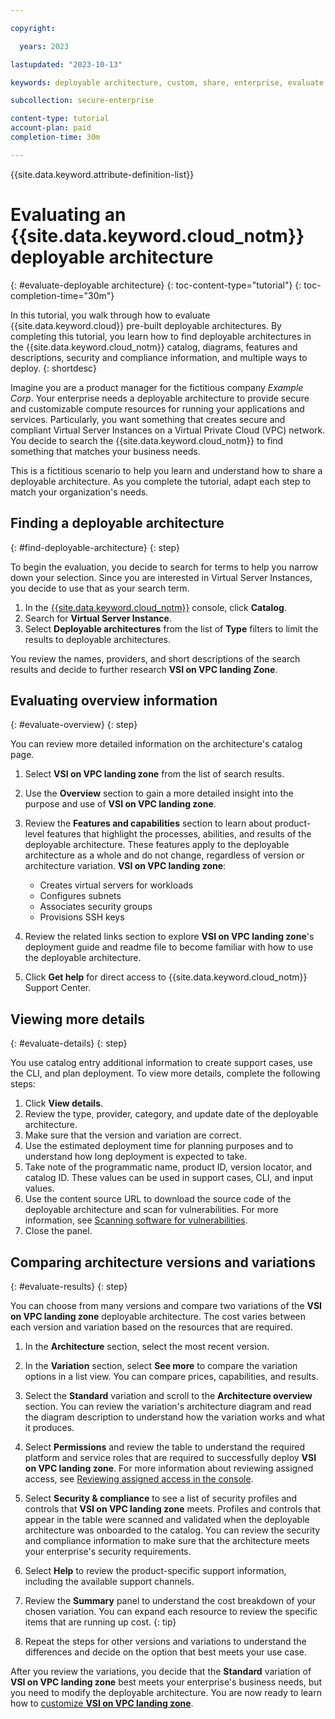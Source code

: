 ```yaml
---

copyright:

  years: 2023

lastupdated: "2023-10-13"

keywords: deployable architecture, custom, share, enterprise, evaluate

subcollection: secure-enterprise

content-type: tutorial
account-plan: paid
completion-time: 30m

---
```


{{site.data.keyword.attribute-definition-list}}

# Evaluating an {{site.data.keyword.cloud_notm}} deployable architecture
{: #evaluate-deployable architecture}
{: toc-content-type="tutorial"}
{: toc-completion-time="30m"}

In this tutorial, you walk through how to evaluate {{site.data.keyword.cloud}} pre-built deployable architectures. By completing this tutorial, you learn how to find deployable architectures in the {{site.data.keyword.cloud_notm}} catalog, diagrams, features and descriptions, security and compliance information, and multiple ways to deploy.
{: shortdesc}

Imagine you are a product manager for the fictitious company _Example Corp_. Your enterprise needs a deployable architecture to provide secure and customizable compute resources for running your applications and services. Particularly, you want something that creates secure and compliant Virtual Server Instances on a Virtual Private Cloud (VPC) network. You decide to search the {{site.data.keyword.cloud_notm}} to find something that matches your business needs.

This is a fictitious scenario to help you learn and understand how to share a deployable architecture. As you complete the tutorial, adapt each step to match your organization's needs.

## Finding a deployable architecture
{: #find-deployable-architecture}
{: step}

To begin the evaluation, you decide to search for terms to help you narrow down your selection. Since you are interested in Virtual Server Instances, you decide to use that as your search term.

1. In the [{{site.data.keyword.cloud_notm}}](https://cloud.ibm.com/catalog) console, click **Catalog**.
1. Search for **Virtual Server Instance**.
1. Select **Deployable architectures** from the list of **Type** filters to limit the results to deployable architectures.

You review the names, providers, and short descriptions of the search results and decide to further research **VSI on VPC landing Zone**.

## Evaluating overview information
{: #evaluate-overview}
{: step}

You can review more detailed information on the architecture's catalog page.

1. Select **VSI on VPC landing zone** from the list of search results.
1. Use the **Overview** section to gain a more detailed insight into the purpose and use of **VSI on VPC landing zone**.
1. Review the **Features and capabilities** section to learn about product-level features that highlight the processes, abilities, and results of the deployable architecture. These features apply to the deployable architecture as a whole and do not change, regardless of version or architecture variation. **VSI on VPC landing zone**:
    - Creates virtual servers for workloads
    - Configures subnets
    - Associates security groups
    - Provisions SSH keys

1. Review the related links section to explore **VSI on VPC landing zone**'s deployment guide and readme file to become familiar with how to use the deployable architecture.
1. Click **Get help** for direct access to {{site.data.keyword.cloud_notm}} Support Center.

## Viewing more details
{: #evaluate-details}
{: step}

You use catalog entry additional information to create support cases, use the CLI, and plan deployment. To view more details, complete the following steps:

1. Click **View details**.
1. Review the type, provider, category, and update date of the deployable architecture.
1. Make sure that the version and variation are correct.
1. Use the estimated deployment time for planning purposes and to understand how long deployment is expected to take.
1. Take note of the programmatic name, product ID, version locator, and catalog ID. These values can be used in support cases, CLI, and input values.
1. Use the content source URL to download the source code of the deployable architecture and scan for vulnerabilities. For more information, see [Scanning software for vulnerabilities](/docs/account?topic=account-scans).
1. Close the panel.

## Comparing architecture versions and variations
{: #evaluate-results}
{: step}

You can choose from many versions and compare two variations of the **VSI on VPC landing zone** deployable architecture. The cost varies between each version and variation based on the resources that are required.

1. In the **Architecture** section, select the most recent version.
1. In the **Variation** section, select **See more** to compare the variation options in a list view. You can compare prices, capabilities, and results.
1. Select the **Standard** variation and scroll to the **Architecture overview** section. You can review the variation's architecture diagram and read the diagram description to understand how the variation works and what it produces.
1. Select **Permissions** and review the table to understand the required platform and service roles that are required to successfully deploy **VSI on VPC landing zone**. For more information about reviewing assigned access, see [Reviewing assigned access in the console](/docs/account?topic=account-assign-access-resources&interface=ui#review-your-access-console).
1. Select **Security & compliance** to see a list of security profiles and controls that **VSI on VPC landing zone** meets. Profiles and controls that appear in the table were scanned and validated when the deployable architecture was onboarded to the catalog. You can review the security and compliance information to make sure that the architecture meets your enterprise's security requirements.
1. Select **Help** to review the product-specific support information, including the available support channels.
1. Review the **Summary** panel to understand the cost breakdown of your chosen variation.
    You can expand each resource to review the specific items that are running up cost.
    {: tip}

1. Repeat the steps for other versions and variations to understand the differences and decide on the option that best meets your use case.

After you review the variations, you decide that the **Standard** variation of **VSI on VPC landing zone** best meets your enterprise's business needs, but you need to modify the deployable architecture. You are now ready to learn how to [customize **VSI on VPC landing zone**](/docs/secure-enterprise?topic=secure-enterprise-customize-from-catalog).

